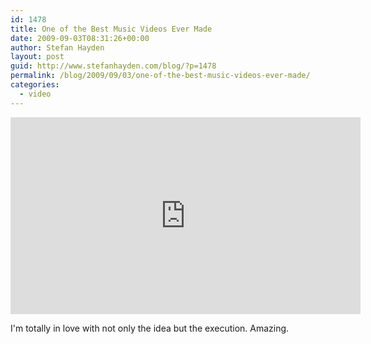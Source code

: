 ```yaml
---
id: 1478
title: One of the Best Music Videos Ever Made
date: 2009-09-03T08:31:26+00:00
author: Stefan Hayden
layout: post
guid: http://www.stefanhayden.com/blog/?p=1478
permalink: /blog/2009/09/03/one-of-the-best-music-videos-ever-made/
categories:
  - video
---
```

<iframe width="560" height="315" src="https://www.youtube.com/embed/WfBlUQguvyw&hl=en&fs=1&color1=0xe1600f&color2=0xfebd01" title="YouTube video player" frameborder="0" allow="accelerometer; autoplay; clipboard-write; encrypted-media; gyroscope; picture-in-picture" allowfullscreen></iframe>

I'm totally in love with not only the idea but the execution. Amazing.
